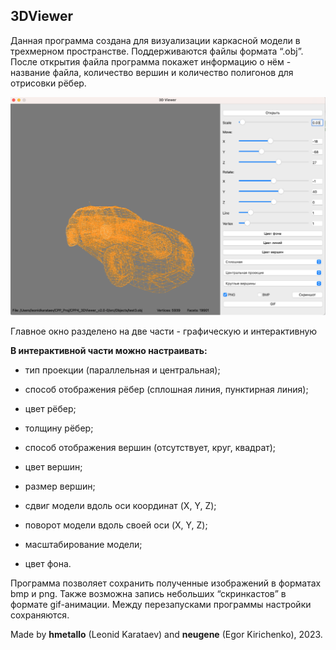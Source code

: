 ## 3DViewer

Данная программа создана для визуализации каркасной модели в трехмерном пространстве. Поддерживаются файлы формата “.obj”. После открытия файла программа покажет информацию о нём - название файла, количество вершин и количество полигонов для отрисовки рёбер.

![demo](data\demo.png)

Главное окно разделено на две части - графическую и интерактивную



**В интерактивной части можно настраивать:**

- тип проекции (параллельная и центральная);

- способ отображения рёбер (сплошная линия, пунктирная линия);

- цвет рёбер;

- толщину рёбер;

- способ отображения вершин (отсутствует, круг, квадрат);

- цвет вершин;

- размер вершин;

- сдвиг модели вдоль оси координат (X, Y, Z);

- поворот модели вдоль своей оси (X, Y, Z);

- масштабирование модели;

- цвет фона.

    

Программа позволяет сохранить полученные изображений в форматах bmp и png. Также возможна запись небольших “скринкастов” в формате gif-анимации. Между перезапусками программы настройки сохраняются.



Made by **hmetallo** (Leonid Karataev) and **neugene** (Egor Kirichenko), 2023.
